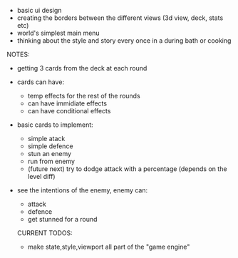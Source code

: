 - basic ui design
- creating the borders between the different views (3d view, deck, stats etc)
- world's simplest main menu
- thinking about the style and story every once in a during bath or cooking

NOTES:

- getting 3 cards from the deck at each round
- cards can have:
  - temp effects for the rest of the rounds
  - can have immidiate effects
  - can have conditional effects
- basic cards to implement:
  - simple atack
  - simple defence
  - stun an enemy
  - run from enemy
  - (future next) try to dodge attack with a percentage (depends on the level diff)
- see the intentions of the enemy, enemy can:

  - attack
  - defence
  - get stunned for a round

  CURRENT TODOS:

  - make state,style,viewport all part of the "game engine"
